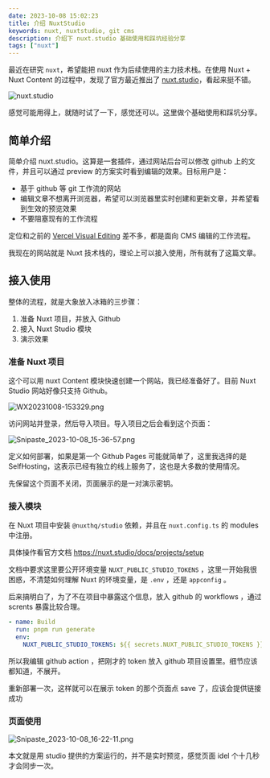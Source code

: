 ```yaml
---
date: 2023-10-08 15:02:23
title: 介绍 NuxtStudio 
keywords: nuxt, nuxtstudio, git cms
description: 介绍下 nuxt.studio 基础使用和踩坑经验分享
tags: ["nuxt"]
---
```



最近在研究 `nuxt`，希望能把 nuxt 作为后续使用的主力技术栈。在使用 Nuxt + Nuxt Content 的过程中，发现了官方最近推出了 [nuxt.studio](https://nuxt.studio)，看起来挺不错。


![nuxt.studio](/WX20231008-151104.png)


感觉可能用得上，就随时试了一下，感觉还可以。这里做个基础使用和踩坑分享。

## 简单介绍

简单介绍 nuxt.studio。这算是一套插件，通过网站后台可以修改 github 上的文件，并且可以通过 preview 的方案实时看到编辑的效果。目标用户是：
- 基于 github 等 git 工作流的网站
- 编辑文章不想离开浏览器，希望可以浏览器里实时创建和更新文章，并希望看到生效的预览效果
- 不要阻塞现有的工作流程

定位和之前的 [Vercel Visual Editing](https://vercel.com/blog/visual-editing) 差不多，都是面向 CMS 编辑的工作流程。

我现在的网站就是 Nuxt 技术栈的，理论上可以接入使用，所有就有了这篇文章。

## 接入使用

整体的流程，就是大象放入冰箱的三步骤：
1. 准备 Nuxt 项目，并放入 Github
2. 接入 Nuxt Studio 模块
3. 演示效果

### 准备 Nuxt 项目

这个可以用 nuxt Content 模块快速创建一个网站，我已经准备好了。目前 Nuxt Studio 网站好像只支持 Github。

![WX20231008-153329.png](/WX20231008-153329.png)

访问网站并登录，然后导入项目。导入项目之后会看到这个页面：

![Snipaste_2023-10-08_15-36-57.png](/Snipaste_2023-10-08_15-36-57.png)

定义如何部署，如果是第一个 Github Pages 可能就简单了，这里我选择的是 SelfHosting，这表示已经有独立的线上服务了，这也是大多数的使用情况。

先保留这个页面不关闭，页面展示的是一对演示密钥。

### 接入模块

在 Nuxt 项目中安装 `@nuxthq/studio` 依赖，并且在 `nuxt.config.ts` 的 modules 中注册。

具体操作看官方文档 https://nuxt.studio/docs/projects/setup

文档中要求这里要公开环境变量 `NUXT_PUBLIC_STUDIO_TOKENS` ，这里一开始我很困惑，不清楚如何理解 Nuxt 的环境变量，是 `.env` ，还是 `appconfig` 。

后来搞明白了，为了不在项目中暴露这个信息，放入 github 的 workflows ，通过 scrents 暴露比较合理。

```yml
- name: Build
  run: pnpm run generate
  env:
    NUXT_PUBLIC_STUDIO_TOKENS: ${{ secrets.NUXT_PUBLIC_STUDIO_TOKENS }}
```

所以我编辑 github action ，把刚才的 token 放入 github 项目设置里。细节应该都知道，不展开。

重新部署一次，这样就可以在展示 token 的那个页面点 save 了，应该会提供链接成功

### 页面使用

![Snipaste_2023-10-08_16-22-11.png](/Snipaste_2023-10-08_16-22-11.png)

本文就是用 studio 提供的方案运行的，并不是实时预览，感觉页面 idel 个十几秒才会同步一次。

